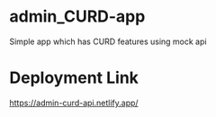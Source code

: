 # admin_CURD-app
Simple app which has CURD features using mock api

# Deployment Link
https://admin-curd-api.netlify.app/
